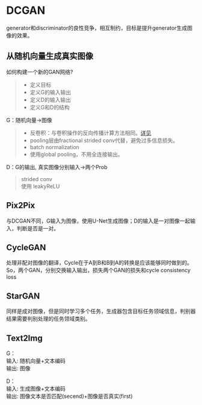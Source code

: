 # DCGAN

generator和discriminator的良性竞争，相互制约，目标是提升generator生成图像的效果。

## 从随机向量生成真实图像
如何构建一个新的GAN网络?
> - 定义目标
> - 定义G的输入输出
> - 定义D的输入输出
> - 定义G和D的结构

G：随机向量->图像
> - 反卷积：与卷积操作的反向传播计算方法相同。[详见](DCGAN.ipynb)  
> - pooling层由fractional strided conv代替，避免过多信息损失。  
> - batch normalization  
> - 使用global pooling，不用全连接输出。  

D：G的输出, 真实图像分别输入->两个Prob
> strided conv   
>  使用 leakyReLU

## Pix2Pix
与DCGAN不同，G输入为图像，使用U-Net生成图像；D的输入是一对图像一起输入，判断是否是一对。

## CycleGAN
处理非配对图像的翻译，Cycle在于A到B和B到A的转换是应该能够同时做到的。So，两个GAN，分别交换输入输出，损失两个GAN的损失和cycle consistency loss

## StarGAN
同样是成对图像，但是同时学习多个任务，生成器包含目标任务领域信息，判别器结果需要判别处理的任务领域类别。

## Text2Img
G：  
输入: 随机向量+文本编码    
输出: 图像

D：  
输入: 生成图像+文本编码  
输出: 图像文本是否匹配(secend)+图像是否真实(first)

